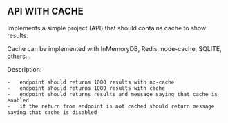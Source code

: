 ## API WITH CACHE 

Implements a simple project (API) that should contains cache to show results.

Cache can be implemented with InMemoryDB, Redis, node-cache, SQLITE, others...

Description:

    -   endpoint should returns 1000 results with no-cache
    -   endpoint should returns 1000 results with cache
    -   endpoint should returns results and message saying that cache is enabled
    -   if the return from endpoint is not cached should return message saying that cache is disabled